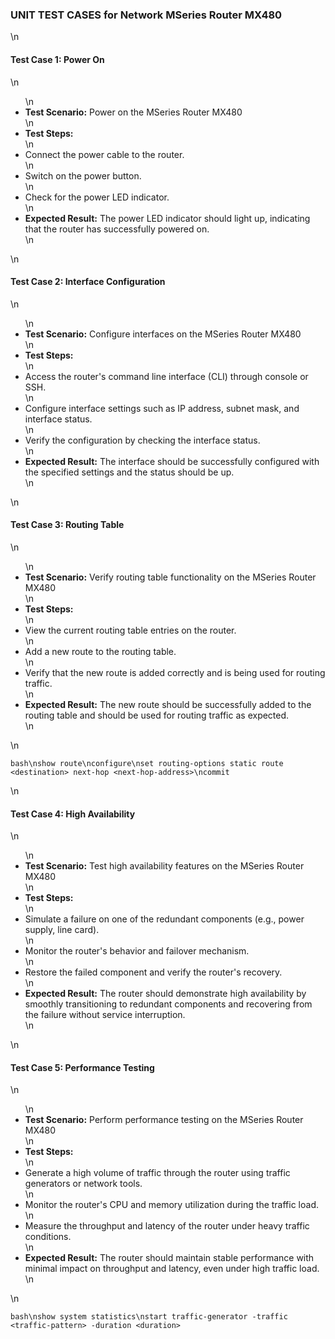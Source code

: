 <h3>UNIT TEST CASES for Network MSeries Router MX480</h3>\n
<h4>Test Case 1: Power On</h4>\n
<ul>\n
    <li>
        <strong>Test Scenario:</strong> Power on the MSeries Router MX480
    </li>\n
    <li>
        <strong>Test Steps:</strong>
    </li>\n
    <li>Connect the power cable to the router.</li>\n
    <li>Switch on the power button.</li>\n
    <li>Check for the power LED indicator.</li>\n
    <li>
        <strong>Expected Result:</strong> The power LED indicator should light up, indicating that the router has successfully powered on.
    </li>\n
</ul>\n
<h4>Test Case 2: Interface Configuration</h4>\n
<ul>\n
    <li>
        <strong>Test Scenario:</strong> Configure interfaces on the MSeries Router MX480
    </li>\n
    <li>
        <strong>Test Steps:</strong>
    </li>\n
    <li>Access the router's command line interface (CLI) through console or SSH.</li>\n
    <li>Configure interface settings such as IP address, subnet mask, and interface status.</li>\n
    <li>Verify the configuration by checking the interface status.</li>\n
    <li>
        <strong>Expected Result:</strong> The interface should be successfully configured with the specified settings and the status should be up.
    </li>\n
</ul>\n
<h4>Test Case 3: Routing Table</h4>\n
<ul>\n
    <li>
        <strong>Test Scenario:</strong> Verify routing table functionality on the MSeries Router MX480
    </li>\n
    <li>
        <strong>Test Steps:</strong>
    </li>\n
    <li>View the current routing table entries on the router.</li>\n
    <li>Add a new route to the routing table.</li>\n
    <li>Verify that the new route is added correctly and is being used for routing traffic.</li>\n
    <li>
        <strong>Expected Result:</strong> The new route should be successfully added to the routing table and should be used for routing traffic as expected.
    </li>\n
</ul>\n
<p>
    <code>bash\nshow route\nconfigure\nset routing-options static route &lt;destination&gt; next-hop &lt;next-hop-address&gt;\ncommit</code>
</p>\n
<h4>Test Case 4: High Availability</h4>\n
<ul>\n
    <li>
        <strong>Test Scenario:</strong> Test high availability features on the MSeries Router MX480
    </li>\n
    <li>
        <strong>Test Steps:</strong>
    </li>\n
    <li>Simulate a failure on one of the redundant components (e.g., power supply, line card).</li>\n
    <li>Monitor the router's behavior and failover mechanism.</li>\n
    <li>Restore the failed component and verify the router's recovery.</li>\n
    <li>
        <strong>Expected Result:</strong> The router should demonstrate high availability by smoothly transitioning to redundant components and recovering from the failure without service interruption.
    </li>\n
</ul>\n
<h4>Test Case 5: Performance Testing</h4>\n
<ul>\n
    <li>
        <strong>Test Scenario:</strong> Perform performance testing on the MSeries Router MX480
    </li>\n
    <li>
        <strong>Test Steps:</strong>
    </li>\n
    <li>Generate a high volume of traffic through the router using traffic generators or network tools.</li>\n
    <li>Monitor the router's CPU and memory utilization during the traffic load.</li>\n
    <li>Measure the throughput and latency of the router under heavy traffic conditions.</li>\n
    <li>
        <strong>Expected Result:</strong> The router should maintain stable performance with minimal impact on throughput and latency, even under high traffic load.
    </li>\n
</ul>\n
<p>
    <code>bash\nshow system statistics\nstart traffic-generator -traffic &lt;traffic-pattern&gt; -duration &lt;duration&gt;</code>
</p>
